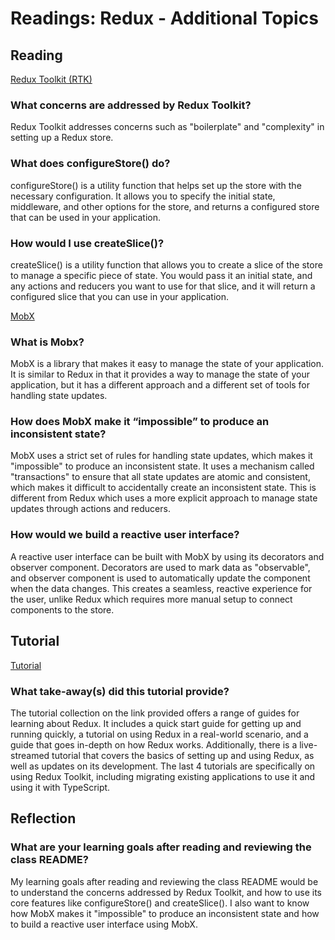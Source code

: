 <!-- @format -->

# Readings: Redux - Additional Topics

## Reading

[Redux Toolkit (RTK)](https://redux-toolkit.js.org/introduction/getting-started)

### What concerns are addressed by Redux Toolkit?

Redux Toolkit addresses concerns such as "boilerplate" and "complexity" in setting up a Redux store.

### What does configureStore() do?

configureStore() is a utility function that helps set up the store with the necessary configuration. It allows you to specify the initial state, middleware, and other options for the store, and returns a configured store that can be used in your application.

### How would I use createSlice()?

createSlice() is a utility function that allows you to create a slice of the store to manage a specific piece of state. You would pass it an initial state, and any actions and reducers you want to use for that slice, and it will return a configured slice that you can use in your application.

[MobX](https://mobx.js.org/getting-started.html)

### What is Mobx?

MobX is a library that makes it easy to manage the state of your application. It is similar to Redux in that it provides a way to manage the state of your application, but it has a different approach and a different set of tools for handling state updates.

### How does MobX make it “impossible” to produce an inconsistent state?

MobX uses a strict set of rules for handling state updates, which makes it "impossible" to produce an inconsistent state. It uses a mechanism called "transactions" to ensure that all state updates are atomic and consistent, which makes it difficult to accidentally create an inconsistent state. This is different from Redux which uses a more explicit approach to manage state updates through actions and reducers.

### How would we build a reactive user interface?

A reactive user interface can be built with MobX by using its decorators and observer component. Decorators are used to mark data as "observable", and observer component is used to automatically update the component when the data changes. This creates a seamless, reactive experience for the user, unlike Redux which requires more manual setup to connect components to the store.

## Tutorial

[Tutorial](https://redux-toolkit.js.org/tutorials/overview)

### What take-away(s) did this tutorial provide?

The tutorial collection on the link provided offers a range of guides for learning about Redux. It includes a quick start guide for getting up and running quickly, a tutorial on using Redux in a real-world scenario, and a guide that goes in-depth on how Redux works. Additionally, there is a live-streamed tutorial that covers the basics of setting up and using Redux, as well as updates on its development. The last 4 tutorials are specifically on using Redux Toolkit, including migrating existing applications to use it and using it with TypeScript.


## Reflection

### What are your learning goals after reading and reviewing the class README?

My learning goals after reading and reviewing the class README would be to understand the concerns addressed by Redux Toolkit, and how to use its core features like configureStore() and createSlice(). I also want to know how MobX makes it "impossible" to produce an inconsistent state and how to build a reactive user interface using MobX.
